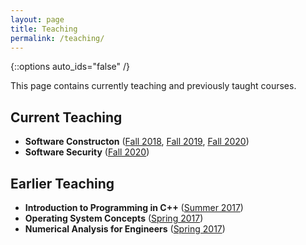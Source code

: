 ```yaml
---
layout: page
title: Teaching
permalink: /teaching/
---
```

{::options auto_ids="false" /}

This page contains currently teaching and previously taught courses.

## Current Teaching
* **Software Constructon** ([Fall 2018](/teaching/swen6301_fall18), [Fall 2019](/teaching/swen6301_fall19), [Fall 2020](/teaching/swen6301_fall20))
* **Software Security** ([Fall 2020](/teaching/comp4384_fall20))

## Earlier Teaching
* **Introduction to Programming in C++** ([Summer 2017](/teaching/cpe150))
* **Operating System Concepts** ([Spring 2017](/teaching/cpe460))
* **Numerical Analysis for Engineers** ([Spring 2017](/teaching/cpe310))
